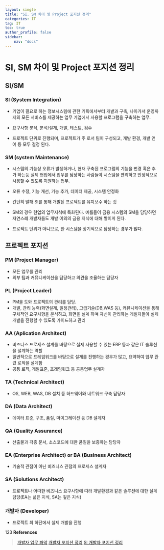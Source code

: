 ```yaml
---
layout: single
title: "SI, SM 차이 및 Project 포지션 정리"
categories: IT
tag: IT
toc: true
author_profile: false
sidebar: 
    nav: "docs"
---
```

# SI, SM 차이 및 Project 포지션 정리
 
## SI/SM

### SI (System Integration)

-  기업이 필요로 하는 정보시스템에 관한 기획에서부터 개발과 구축, 나아가서 운영까지의 모든 서비스를 제공하는 업무 기업에서 사용할 프로그램을 구축하는 업무.

-  요구사항 분석,  분석/설계, 개발, 테스트, 검수

-  프로젝트 단위로 진행되며, 프로젝트가 주 로서 팀이 구성되고, 개발 환경, 개발 언어 등 모두 결정 된다.

### SM (system Maintenance)

-  시스템의 기능상 오류가 발생하거나, 현재 구축된 프로그램의 기능을 변경 혹은 추가 하는등 실제 현업에서 업무를 담당하는 사람들이 시스템을 편리하고 안정적으로 사용할 수 있도록 지원하는 업무.

- 오류 수정, 기능 개선, 기능 추가, 데이터 제공, 시스템 안정화

- 간단히 말해 SI를 통해 개발된 프로젝트를 유지보수 하는 것

- SM의 경우 현업의 업무지식에 특화된다. 예를들어 금융 시스템의 SM을 담당하면 자연스레 개발자들도 개발 이외의 금융 지식에 대해 쌓이게 된다.

- 프로젝트 단위가 아니므로, 한 시스템을 장기적으로 담당하는 경우가 많다. 

## 프로젝트 포지션

### PM (Project Manager)
- 모든 업무를 관리
- 외부 팀과 커뮤니케이션을 담당하고 의견을 조율하는 담당자

### PL (Project Leader)
- PM을 도와 프로젝트의 관리를 담당.
- 개발, 관리 능력(화면설계, 일정관리), 고급기술(DB,WAS 등), 커뮤니케이션을 통해 구체적인 요구사항을 분석하고, 화면을 설계 하며 자신이 관리하는 개발자들이 실제 개발을 진행할 수 있도록 가이드하고 관리

### AA (Aplication Architect)
- 비즈니스 프로세스 설계를 바탕으로 실제 사용할 수 있는 ERP 등과 같은 IT 솔루션을 설계하는 역할
- 일반적으로 프레임워크를 바탕으로 설계를 진행하는 경우가 많고, 요약하여 업무 관련 로직을 설계함
- 공통 로직, 개발표준, 프레임워크 등 공통업무 설계자

### TA (Technical Architect)
- OS, WEB, WAS, DB 설치 등 하드웨어와 네트워크 구축 담당자

### DA (Data Architect)
- 데이터 표준, 구조, 품질, 마이그레이션 등 DB 설계자

### QA (Quality Assurance)
- 산출물과 각종 문서,  소스코드에 대한 품질을 보증하는 담당자

### EA (Enterprise Architect) or BA (Business Architect)
- 기술적 관점이 아닌 비즈니스 관점의 프로세스 설계자

### SA (Solutions Architect)
- 프로젝트나 어떠한 비즈니스 요구사항에 따라 개발환경과 같은 솔루션에 대한 설계 담당(EA는 넓은 지식, SA는 깊은 지식)

### 개발자 (Developer)
- 프로젝트 최 하단에서 실제 개발을 진행


123
  **References**
>[개발자 업무 파악](https://bnitech.tistory.com/19)
>[개발자 포지션 정리](https://unit-15.tistory.com/109?category=536717)
>[SI 개발자 포지션 정리](https://ssj9902.tistory.com/entry/IT-%EA%B0%9C%EB%B0%9C-%ED%94%84%EB%A1%9C%EC%A0%9D%ED%8A%B8-%ED%8F%AC%EC%A7%80%EC%85%98-%EC%A0%95%EB%A6%AC-SI-%EC%97%85%EB%AC%B4-%ED%8F%AC%EC%A7%80%EC%85%98)